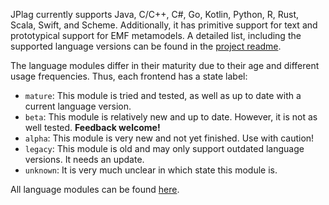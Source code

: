 JPlag currently supports Java, C/C++, C#, Go, Kotlin, Python, R, Rust, Scala, Swift, and Scheme. Additionally, it has primitive support for text and prototypical support for EMF metamodels. A detailed list, including the supported language versions can be found in the [project readme](https://github.com/jplag/JPlag/blob/main/README.md#supported-languages).

The language modules differ in their maturity due to their age and different usage frequencies.
Thus, each frontend has a state label:
- `mature`: This module is tried and tested, as well as up to date with a current language version.
- `beta`: This module is relatively new and up to date. However, it is not as well tested. **Feedback welcome!**
- `alpha`: This module is very new and not yet finished. Use with caution! 
- `legacy`: This module is old and may only support outdated language versions. It needs an update.
- `unknown`: It is very much unclear in which state this module is.

All language modules can be found [here](https://github.com/jplag/JPlag/tree/master/languages).
